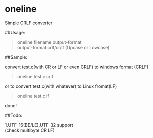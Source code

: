 # oneline

Simple CRLF converter


##Usage:

>oneline filename output-format  
>output-format:crlf/cr/lf (Upcase or Lowcase)


##Sample:

convert test.c(with CR or LF or even CRLF) to windows format (CRLF)  
>oneline test.c crlf

or to convert test.c(with whatever) to Linux fromat(LF)
>oneline test.c lf

done!


##Todo:

1.UTF-16(BE/LE),UTF-32 support  
(check multibyte CR LF)
